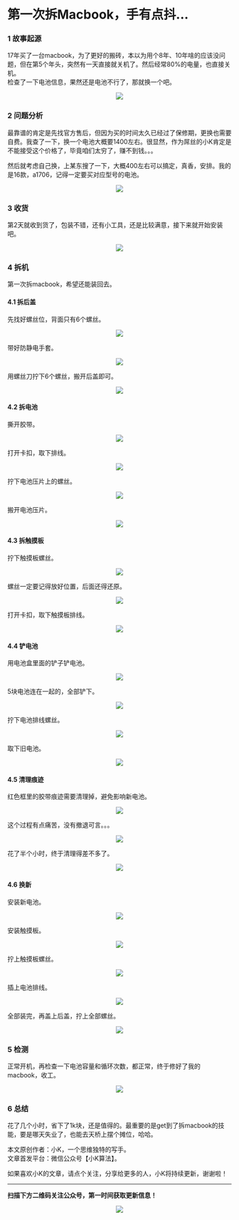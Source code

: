 # 第一次拆Macbook，手有点抖...

### 1 故事起源
17年买了一台macbook，为了更好的搬砖，本以为用个8年、10年啥的应该没问题，但在第5个年头，突然有一天直接就关机了。然后经常80%的电量，也直接关机。  
检查了一下电池信息，果然还是电池不行了，那就换一个吧。
<div align=center><img src="img-macbook/1-1.jpg" style="max-height: 300px;"></div>

### 2 问题分析
最靠谱的肯定是先找官方售后，但因为买的时间太久已经过了保修期，更换也需要自费。我查了一下，换一个电池大概要1400左右。很显然，作为屌丝的小K肯定是不能接受这个价格了，毕竟咱们太穷了，赚不到钱。。。  

然后就考虑自己换，上某东搜了一下，大概400左右可以搞定，真香，安排。我的是16款，a1706，记得一定要买对应型号的电池。
<div align=center><img src="img-macbook/2-1.jpg" style="max-height: 300px;"></div>


### 3 收货
第2天就收到货了，包装不错，还有小工具，还是比较满意，接下来就开始安装吧。
<div align=center><img src="img-macbook/3-1.jpg" style="max-height: 300px;"></div>

### 4 拆机
第一次拆macbook，希望还能装回去。

#### 4.1 拆后盖
先找好螺丝位，背面只有6个螺丝。
<div align=center><img src="img-macbook/4-1-1.jpg" style="max-height: 300px;"></div>

带好防静电手套。
<div align=center><img src="img-macbook/4-1-2.jpg" style="max-height: 300px;"></div>

用螺丝刀拧下6个螺丝，搬开后盖即可。
<div align=center><img src="img-macbook/4-1-3.jpg" style="max-height: 300px;"></div>

#### 4.2 拆电池
撕开胶带。
<div align=center><img src="img-macbook/4-2-1.jpg" style="max-height: 300px;"></div>

打开卡扣，取下排线。
<div align=center><img src="img-macbook/4-2-2.jpg" style="max-height: 300px;"></div>

拧下电池压片上的螺丝。
<div align=center><img src="img-macbook/4-2-3.jpg" style="max-height: 300px;"></div>

搬开电池压片。
<div align=center><img src="img-macbook/4-2-4.jpg" style="max-height: 300px;"></div>

#### 4.3 拆触摸板
拧下触摸板螺丝。
<div align=center><img src="img-macbook/4-3-1.jpg" style="max-height: 300px;"></div>

螺丝一定要记得放好位置，后面还得还原。
<div align=center><img src="img-macbook/4-3-2.jpg" style="max-height: 300px;"></div>

打开卡扣，取下触摸板排线。
<div align=center><img src="img-macbook/4-3-3.jpg" style="max-height: 300px;"></div>

#### 4.4 铲电池
用电池盒里面的铲子铲电池。
<div align=center><img src="img-macbook/4-4-1.jpg" style="max-height: 300px;"></div>

5块电池连在一起的，全部铲下。
<div align=center><img src="img-macbook/4-4-2.jpg" style="max-height: 300px;"></div>

拧下电池排线螺丝。
<div align=center><img src="img-macbook/4-4-3.jpg" style="max-height: 300px;"></div>

取下旧电池。
<div align=center><img src="img-macbook/4-4-4.jpg" style="max-height: 300px;"></div>

#### 4.5 清理痕迹
红色框里的胶带痕迹需要清理掉，避免影响新电池。
<div align=center><img src="img-macbook/4-5-1.jpg" style="max-height: 300px;"></div>

这个过程有点痛苦，没有撤退可言。。。
<div align=center><img src="img-macbook/4-5-2.jpg" style="max-height: 300px;"></div>

花了半个小时，终于清理得差不多了。
<div align=center><img src="img-macbook/4-5-3.jpg" style="max-height: 300px;"></div>

#### 4.6 换新
安装新电池。
<div align=center><img src="img-macbook/4-6-1.jpg" style="max-height: 300px;"></div>

安装触摸板。
<div align=center><img src="img-macbook/4-6-2.jpg" style="max-height: 300px;"></div>

拧上触摸板螺丝。
<div align=center><img src="img-macbook/4-6-3.jpg" style="max-height: 300px;"></div>

插上电池排线。
<div align=center><img src="img-macbook/4-6-4.jpg" style="max-height: 300px;"></div>

全部装完，再盖上后盖，拧上全部螺丝。
<div align=center><img src="img-macbook/4-6-5.jpg" style="max-height: 300px;"></div>

### 5 检测
正常开机，再检查一下电池容量和循环次数，都正常，终于修好了我的macbook，收工。
<div align=center><img src="img-macbook/5-1.jpg" style="max-height: 300px;"></div>


### 6 总结
花了几个小时，省下了1k块，还是值得的。最重要的是get到了拆macbook的技能，要是哪天失业了，也能去天桥上摆个摊位，哈哈。

本文原创作者：小K，一个思维独特的写手。  
文章首发平台：微信公众号【小K算法】。  

如果喜欢小K的文章，请点个关注，分享给更多的人，小K将持续更新，谢谢啦！

---
**扫描下方二维码关注公众号，第一时间获取更新信息！**  
<div align=center><img src="../../../qrcode.gif" style="max-height: 300px;"></div>